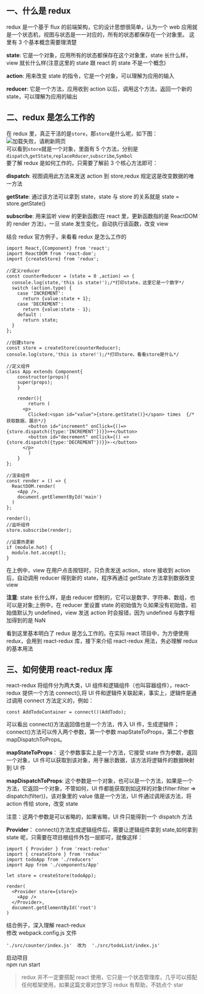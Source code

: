## 一、什么是 redux

redux 是一个基于 flux 的前端架构，它的设计思想很简单，认为一个 web 应用就是一个状态机，视图与状态是一一对应的，所有的状态都保存在一个对象里。 这里有 3 个基本概念需要理清楚

**state**: 它是一个对象，应用所有的状态都保存在这个对象里，state 长什么样，view 就长什么样(注意这里的 state 跟 react 的 state 不是一个概念)

**action**: 用来改变 state 的指令，它是一个对象，可以理解为应用的输入

**reducer**: 它是一个方法，应用收到 action 以后，调用这个方法，返回一个新的 state，可以理解为应用的输出

## 二、redux 是怎么工作的

在 redux 里，真正干活的是`store`，那`store`是什么呢，如下图：  
![加载失败，请刷新网页](https://github.com/applekj/frontend-knowledge/tree/master/images/React/redux-learn/store.jpg)  
可以看到`store`就是一个对象，里面有 5 个方法，分别是`dispatch`,`getState`,`replaceRducer`,`subscribe`,`Symbol`  
要了解 redux 是如何工作的，只需要了解前 3 个核心方法即可：

**dispatch**: 视图调用此方法来发送 action 到 store,redux 规定这是改变数据的唯一方法

**getState**: 通过该方法可以拿到 state，state 与 store 的关系就是 state = store.getState()

**subscribe**: 用来监听 view 的更新函数(在 react 里，更新函数指的是 ReactDOM 的 render 方法)，一旦 state 发生变化，自动执行该函数，改变 view

结合 redux 官方例子，来看看 redux 是怎么工作的

```
import React,{Component} from 'react';
import ReactDOM from 'react-dom';
import {createStore} from 'redux';

//定义reducer
const counterReducer = (state = 0 ,action) => {
  console.log(state,'this is state!');/*打印state，这里它是一个数字*/
  switch (action.type) {
    case 'INCREMENT':
      return {value:state + 1};
    case 'DECREMENT':
      return {value:state - 1};
    default :
      return state;
  }
};

//创建store
const store = createStore(counterReducer);
console.log(store,'this is store!');/*打印store，看看store是什么*/

//定义组件
class App extends Component{
	constructor(props){
    super(props);
	}

	render(){
		return (
      <p>
      	Clicked:<span id="value">{store.getState()}</span> times  {/*获取数据，展示*/}
      	<button id="increment" onClick={()=> {store.dispatch({type:'INCREMENT'})}}>+</button>
      	<button id="decrement" onClick={() => {store.dispatch({type:'DECREMENT'})}}>-</button>
      </p>
		)
	}
};

//渲染组件
const render = () => {
  ReactDOM.render(
    <App />,
    document.getElementById('main')
  )
};

render();
//监听组件
store.subscribe(render);

//设置热更新
if (module.hot) {
  module.hot.accept();
}
```

在上例中，view 在用户点击按钮时，只负责发送 action，store 接收到 action 后，自动调用 reducer 得到新的 state，程序再通过 getState 方法拿到数据改变 view

**注意**: state 长什么样，是由 reducer 控制的，它可以是数字、字符串、数组，也可以是对象;上例中，在 reducer 里设置 state 的初始值为 0,如果没有初始值，初始值默认为 undefined，view 发送 action 时会报错，因为 undefined 与数字相加得到的是 NaN

看到这里基本明白了 redux 是怎么工作的。在实际 react 项目中，为方便使用 redux，会用到 react-redux 库，接下来介绍 react-redux 用法，务必理解 redux 的基本用法

## 三、如何使用 react-redux 库

react-redux 将组件分为两大类，UI 组件和逻辑组件（也叫容器组件），react-redux 提供一个方法 connect(),将 UI 件和逻辑件关联起来，事实上，逻辑件是通过调用 connect 方法定义的，例如：

```
const AddTodoContainer = connect()(AddTodo);
```

可以看出 connect()方法返回值也是一个方法，传入 UI 件，生成逻辑件；connect()方法可以传入两个参数，第一个参数 mapStateToProps，第二个参数 mapDispatchToProps。

**mapStateToProps**： 这个参数事实上是一个方法，它接受 state 作为参数，返回一个对象，UI 件可以获取到该对象，用于展示数据，该方法将逻辑件的数据映射到 UI 件

**mapDispatchToProps**: 这个参数是一个对象，也可以是一个方法，如果是一个方法，它返回一个对象，不管如何，UI 件都能获取到如这样的对象{filter:filter => dispatch(filter)}，该对象里的 value 值是一个方法，UI 件通过调用该方法，将 action 传给 store，改变 state

注意：这两个参数是可以省略的，如果省略，UI 件只能得到一个 dispatch 方法

**Provider**： connect()方法生成逻辑组件后，需要让逻辑组件拿到 state,如何拿到 state 呢，只需要在项目根组件外包一层即可，就像这样：

```
import { Provider } from 'react-redux'
import { createStore } from 'redux'
import todoApp from './reducers'
import App from './components/App'

let store = createStore(todoApp);

render(
  <Provider store={store}>
    <App />
  </Provider>,
  document.getElementById('root')
)
```

结合例子，深入理解 react-redux  
修改 webpack.config.js 文件

```
'./src/counter/index.js'  改为  './src/todoList/index.js'
```

启动项目  
npm run start

> redux 并不一定要搭配 react 使用，它只是一个状态管理库，几乎可以搭配任何框架使用，如果这篇文章对您学习 redux 有帮助，不妨点个 star
